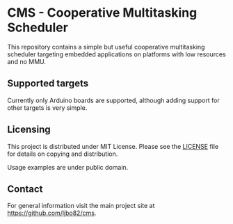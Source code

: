 # CMS - Cooperative Multitasking Scheduler

This repository contains a simple but useful cooperative multitasking scheduler targeting embedded applications on platforms with low resources and no MMU.

## Supported targets

Currently only Arduino boards are supported, although adding support for other targets is very simple.

## Licensing

This project is distributed under MIT License. Please see the [LICENSE](LICENSE) file for details on copying and distribution.

Usage examples are under public domain.

## Contact

For general information visit the main project site at https://github.com/ljbo82/cms.
